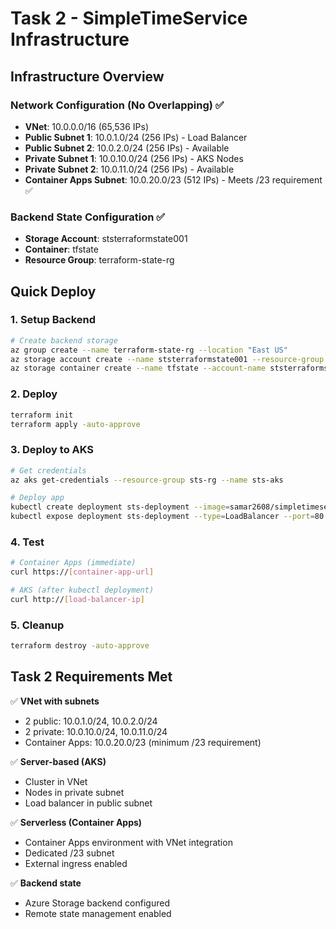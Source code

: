 # Task 2 - SimpleTimeService Infrastructure

## Infrastructure Overview

### Network Configuration (No Overlapping) ✅
- **VNet**: 10.0.0.0/16 (65,536 IPs)
- **Public Subnet 1**: 10.0.1.0/24 (256 IPs) - Load Balancer
- **Public Subnet 2**: 10.0.2.0/24 (256 IPs) - Available
- **Private Subnet 1**: 10.0.10.0/24 (256 IPs) - AKS Nodes
- **Private Subnet 2**: 10.0.11.0/24 (256 IPs) - Available
- **Container Apps Subnet**: 10.0.20.0/23 (512 IPs) - Meets /23 requirement ✅

### Backend State Configuration ✅
- **Storage Account**: ststerraformstate001
- **Container**: tfstate
- **Resource Group**: terraform-state-rg

## Quick Deploy

### 1. Setup Backend
```bash
# Create backend storage
az group create --name terraform-state-rg --location "East US"
az storage account create --name ststerraformstate001 --resource-group terraform-state-rg --location "East US" --sku Standard_LRS
az storage container create --name tfstate --account-name ststerraformstate001
```

### 2. Deploy
```bash
terraform init
terraform apply -auto-approve
```

### 3. Deploy to AKS
```bash
# Get credentials
az aks get-credentials --resource-group sts-rg --name sts-aks

# Deploy app
kubectl create deployment sts-deployment --image=samar2608/simpletimeservice:latest
kubectl expose deployment sts-deployment --type=LoadBalancer --port=80 --target-port=80
```

### 4. Test
```bash
# Container Apps (immediate)
curl https://[container-app-url]

# AKS (after kubectl deployment)
curl http://[load-balancer-ip]
```

### 5. Cleanup
```bash
terraform destroy -auto-approve
```

## Task 2 Requirements Met

✅ **VNet with subnets**
- 2 public: 10.0.1.0/24, 10.0.2.0/24
- 2 private: 10.0.10.0/24, 10.0.11.0/24
- Container Apps: 10.0.20.0/23 (minimum /23 requirement)

✅ **Server-based (AKS)**
- Cluster in VNet
- Nodes in private subnet
- Load balancer in public subnet

✅ **Serverless (Container Apps)**
- Container Apps environment with VNet integration
- Dedicated /23 subnet
- External ingress enabled

✅ **Backend state**
- Azure Storage backend configured
- Remote state management enabled
